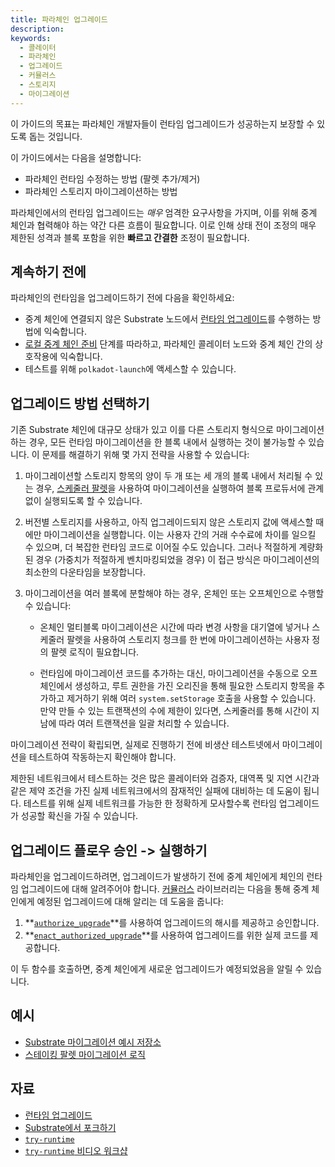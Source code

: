 ```yaml
---
title: 파라체인 업그레이드
description:
keywords:
  - 콜레이터
  - 파라체인
  - 업그레이드
  - 커뮬러스
  - 스토리지
  - 마이그레이션
---
```


이 가이드의 목표는 파라체인 개발자들이 런타임 업그레이드가 성공하는지 보장할 수 있도록 돕는 것입니다.

이 가이드에서는 다음을 설명합니다:

- 파라체인 런타임 수정하는 방법 (팔렛 추가/제거)
- 파라체인 스토리지 마이그레이션하는 방법

파라체인에서의 런타임 업그레이드는 _매우_ 엄격한 요구사항을 가지며, 이를 위해 중계 체인과 협력해야 하는 약간 다른 흐름이 필요합니다.
이로 인해 상태 전이 조정의 매우 제한된 성격과 블록 포함을 위한 **빠르고 간결한** 조정이 필요합니다.

## 계속하기 전에

파라체인의 런타임을 업그레이드하기 전에 다음을 확인하세요:

- 중계 체인에 연결되지 않은 Substrate 노드에서 [런타임 업그레이드](/maintain/runtime-upgrades)를 수행하는 방법에 익숙합니다.
- [로컬 중계 체인 준비](/tutorials/build-a-parachain/prepare-a-local-relay-chain) 단계를 따라하고, 파라체인 콜레이터 노드와 중계 체인 간의 상호작용에 익숙합니다.
- 테스트를 위해 `polkadot-launch`에 액세스할 수 있습니다.

## 업그레이드 방법 선택하기

기존 Substrate 체인에 대규모 상태가 있고 이를 다른 스토리지 형식으로 마이그레이션하는 경우, 모든 런타임 마이그레이션을 한 블록 내에서 실행하는 것이 불가능할 수 있습니다.
이 문제를 해결하기 위해 몇 가지 전략을 사용할 수 있습니다:

1. 마이그레이션할 스토리지 항목의 양이 두 개 또는 세 개의 블록 내에서 처리될 수 있는 경우, [스케줄러 팔렛](https://github.com/paritytech/polkadot-sdk/tree/master/substrate/frame/scheduler)을 사용하여 마이그레이션을 실행하여 블록 프로듀서에 관계없이 실행되도록 할 수 있습니다.

1. 버전별 스토리지를 사용하고, 아직 업그레이드되지 않은 스토리지 값에 액세스할 때에만 마이그레이션을 실행합니다.
   이는 사용자 간의 거래 수수료에 차이를 일으킬 수 있으며, 더 복잡한 런타임 코드로 이어질 수도 있습니다.
   그러나 적절하게 계량화된 경우 (가중치가 적절하게 벤치마킹되었을 경우) 이 접근 방식은 마이그레이션의 최소한의 다운타임을 보장합니다.

1. 마이그레이션을 여러 블록에 분할해야 하는 경우, 온체인 또는 오프체인으로 수행할 수 있습니다:

   - 온체인 멀티블록 마이그레이션은 시간에 따라 변경 사항을 대기열에 넣거나 스케줄러 팔렛을 사용하여 스토리지 청크를 한 번에 마이그레이션하는 사용자 정의 팔렛 로직이 필요합니다.

   - 런타임에 마이그레이션 코드를 추가하는 대신, 마이그레이션을 수동으로 오프체인에서 생성하고, 루트 권한을 가진 오리진을 통해 필요한 스토리지 항목을 추가하고 제거하기 위해 여러 `system.setStorage` 호출을 사용할 수 있습니다.
     만약 만들 수 있는 트랜잭션의 수에 제한이 있다면, 스케줄러를 통해 시간이 지남에 따라 여러 트랜잭션을 일괄 처리할 수 있습니다.

마이그레이션 전략이 확립되면, 실제로 진행하기 전에 비생산 테스트넷에서 마이그레이션을 테스트하여 작동하는지 확인해야 합니다.

제한된 네트워크에서 테스트하는 것은 많은 콜레이터와 검증자, 대역폭 및 지연 시간과 같은 제약 조건을 가진 실제 네트워크에서의 잠재적인 실패에 대비하는 데 도움이 됩니다.
테스트를 위해 실제 네트워크를 가능한 한 정확하게 모사할수록 런타임 업그레이드가 성공할 확신을 가질 수 있습니다.

## 업그레이드 플로우 승인 -> 실행하기

파라체인을 업그레이드하려면, 업그레이드가 발생하기 전에 중계 체인에게 체인의 런타임 업그레이드에 대해 알려주어야 합니다.
[커뮬러스](https://github.com/paritytech/polkadot-sdk/tree/master/cumulus) 라이브러리는 다음을 통해 중계 체인에게 예정된 업그레이드에 대해 알리는 데 도움을 줍니다:

1. **[`authorize_upgrade`](https://paritytech.github.io/cumulus/cumulus_pallet_parachain_system/pallet/struct.Pallet.html#method.authorize_upgrade)**를 사용하여 업그레이드의 해시를 제공하고 승인합니다.
1. **[`enact_authorized_upgrade`](https://paritytech.github.io/cumulus/cumulus_pallet_parachain_system/pallet/struct.Pallet.html#method.enact_authorized_upgrade)**를 사용하여 업그레이드를 위한 실제 코드를 제공합니다.

이 두 함수를 호출하면, 중계 체인에게 새로운 업그레이드가 예정되었음을 알릴 수 있습니다.

## 예시

- [Substrate 마이그레이션 예시 저장소](https://github.com/apopiak/substrate-migrations)
- [스테이킹 팔렛 마이그레이션 로직](https://github.com/paritytech/substrate/blob/6be513d663836c5c5b8a436f5712402a1c5365a3/frame/staking/src/lib.rs#L757)

## 자료

- [런타임 업그레이드](/maintain/runtime-upgrades)
- [Substrate에서 포크하기](https://github.com/maxsam4/fork-off-substrate)
- [`try-runtime`](/reference/command-line-tools/try-runtime)
- [`try-runtime` 비디오 워크샵](https://www.crowdcast.io/e/substrate-seminar/41)